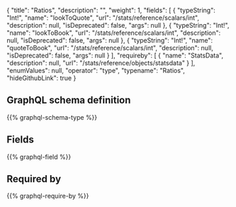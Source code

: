 {
  "title": "Ratios",
  "description": "",
  "weight": 1,
  "fields": [
    {
      "typeString": "Int!",
      "name": "lookToQuote",
      "url": "/stats/reference/scalars/int",
      "description": null,
      "isDeprecated": false,
      "args": null
    },
    {
      "typeString": "Int!",
      "name": "lookToBook",
      "url": "/stats/reference/scalars/int",
      "description": null,
      "isDeprecated": false,
      "args": null
    },
    {
      "typeString": "Int!",
      "name": "quoteToBook",
      "url": "/stats/reference/scalars/int",
      "description": null,
      "isDeprecated": false,
      "args": null
    }
  ],
  "requireby": [
    {
      "name": "StatsData",
      "description": null,
      "url": "/stats/reference/objects/statsdata"
    }
  ],
  "enumValues": null,
  "operator": "type",
  "typename": "Ratios",
  "hideGithubLink": true
}
## GraphQL schema definition

{{% graphql-schema-type %}}

## Fields

{{% graphql-field %}}

## Required by

{{% graphql-require-by %}}
